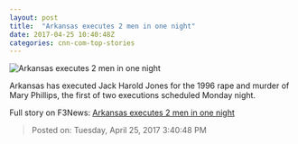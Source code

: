 ```yaml
---
layout: post
title:  "Arkansas executes 2 men in one night"
date: 2017-04-25 10:40:48Z
categories: cnn-com-top-stories
---
```


![Arkansas executes 2 men in one night](http://i2.cdn.cnn.com/cnnnext/dam/assets/170424181253-williams-jones-arkansas-execution-split-super-tease.jpg)

Arkansas has executed Jack Harold Jones for the 1996 rape and murder of Mary Phillips, the first of two executions scheduled Monday night.


Full story on F3News: [Arkansas executes 2 men in one night](http://www.f3nws.com/n/aUKKAG)

> Posted on: Tuesday, April 25, 2017 3:40:48 PM
